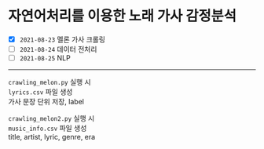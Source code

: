 # 자연어처리를 이용한 노래 가사 감정분석
- [x] `2021-08-23` 멜론 가사 크롤링
- [ ] `2021-08-24` 데이터 전처리
- [ ] `2021-08-25` NLP
***
`crawling_melon.py` 실행 시  
`lyrics.csv` 파일 생성  
가사 문장 단위 저장, label

`crawling_melon2.py` 실행 시  
`music_info.csv` 파일 생성  
title, artist, lyric, genre, era